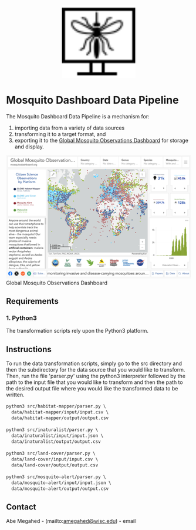 <p align="center">
  <div align="center">
    <img src="./images/logos/logo.svg" alt="Logo" style="width:200px">
  </div>
</p>

# Mosquito Dashboard Data Pipeline
The Mosquito Dashboard Data Pipeline is a mechanism for:
1) importing data from a variety of data sources
2) transforming it to a target format, and 
3) exporting it to the [Global Mosquito Observations Dashboard](https://mosquitodashboard.org) for storage and display.

![Screen Shot](images/screen-shots/mosquito-dashboard.png)
Global Mosquito Observations Dashboard

## Requirements

### 1. Python3

The transformation scripts rely upon the Python3 platform.

## Instructions

To run the data transformation scripts, simply go to the src directory and then the subdirectory for the data source that you would like to transform.  Then, run the file 'parser.py' using the python3 interpreter followed by the path to the input file that you would like to transform and then the path to the desired output file where you would like the transformed data to be written.

```
python3 src/habitat-mapper/parser.py \
  data/habitat-mapper/input/input.csv \
  data/habitat-mapper/output/output.csv

python3 src/inaturalist/parser.py \
  data/inaturalist/input/input.json \
  data/inaturalist/output/output.csv

python3 src/land-cover/parser.py \
  data/land-cover/input/input.csv \
  data/land-cover/output/output.csv

python3 src/mosquito-alert/parser.py \
  data/mosquito-alert/input/input.json \
  data/mosquito-alert/output/output.csv
```

<!-- CONTACT -->
## Contact

Abe Megahed - (mailto:amegahed@wisc.edu) - email
